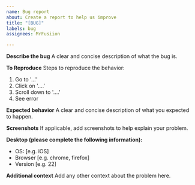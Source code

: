 ```yaml
---
name: Bug report
about: Create a report to help us improve
title: "[BUG]"
labels: bug
assignees: MrFusiion

---
```


**Describe the bug**
A clear and concise description of what the bug is.

**To Reproduce**
Steps to reproduce the behavior:
1. Go to '...'
2. Click on '....'
3. Scroll down to '....'
4. See error

**Expected behavior**
A clear and concise description of what you expected to happen.

**Screenshots**
If applicable, add screenshots to help explain your problem.

**Desktop (please complete the following information):**
 - OS: [e.g. iOS]
 - Browser [e.g. chrome, firefox]
 - Version [e.g. 22]

**Additional context**
Add any other context about the problem here.
